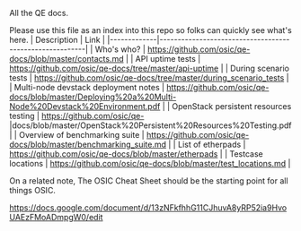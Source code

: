 All the QE docs.

Please use this file as an index into this repo so folks can quickly see what's here.
| Description | Link                                                    |
|-------------|---------------------------------------------------------|
| Who's who?  | https://github.com/osic/qe-docs/blob/master/contacts.md |
| API uptime tests | https://github.com/osic/qe-docs/tree/master/api-uptime |
| During scenario tests | https://github.com/osic/qe-docs/tree/master/during_scenario_tests |
| Multi-node devstack deployment notes | https://github.com/osic/qe-docs/blob/master/Deploying%20a%20Multi-Node%20Devstack%20Environment.pdf |
| OpenStack persistent resources testing | https://github.com/osic/qe- |docs/blob/master/OpenStack%20Persistent%20Resources%20Testing.pdf |
| Overview of benchmarking suite | https://github.com/osic/qe-docs/blob/master/benchmarking_suite.md |
| List of etherpads | https://github.com/osic/qe-docs/blob/master/etherpads |
| Testcase locations | https://github.com/osic/qe-docs/blob/master/test_locations.md |


On a related note, The OSIC Cheat Sheet should be the starting point for all things OSIC.

https://docs.google.com/document/d/13zNFkfhhG11CJhuvA8yRP52ia9HvoUAEzFMoADmpgW0/edit
